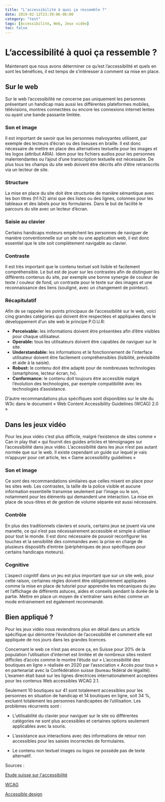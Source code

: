 ```yaml
---
title: "L’accessibilité à quoi ça ressemble ?"
date: 2019-02-12T23:39:06-06:00
category: "test"
tags: [Accessibilité, Web, Jeux vidéo]
toc: false
---
```


# L’accessibilité à quoi ça ressemble ?
Maintenant que nous avons déterminer ce qu’est l’accessibilité et quels en sont les bénéfices, il est temps de s’intéresser à comment sa mise en place.


## Sur le web
Sur le web l’accessibilité ne concerne pas uniquement les personnes présentant un handicap mais aussi les différentes plateformes mobiles, télévisions, montres connectées ou encore les connexions internet lentes ou ayant une bande passante limitée.


### Son et image
Il est important de savoir que les personnes malvoyantes utilisent, par exemple des lecteurs d’écran ou des liseuses en braille. Il est donc nécessaire de mettre en place des alternatives textuelle pour les images et les logos (attribut ARIA). Idem pour les fichiers audios pour les personnes malentendantes ou l’ajout d’une transcription textuelle est nécessaire. De plus tous les champs du site web doivent être décrits afin d’être retranscrits via un lecteur de site.

### Structure
La mise en place du site doit être structurée de manière sémantique avec les bon titres (h1 h2) ainsi que des listes ou des lignes, colonnes pour les tableaux et des labels pour les formulaires. Dans le but de facilité le parcours du site avec un lecteur d’écran.

### Saisie au clavier
Certains handicaps moteurs empêchent les personnes de naviguer de manière conventionnelle sur un site ou une application web, il est donc essentiel que le site soit complètement navigable au clavier.

### Contraste
Il est très important que le contenu textuel soit lisible et facilement compréhensible. Le but est de jouer sur les contrastes afin de distinguer les différents contenus du site, par exemple une bonne synergie de couleur de texte / couleur de fond, un contraste pour le texte sur des images et une reconnaissance des liens (souligné, avec un changement de pointeur).

### Récapitulatif
Afin de se rappeler les points principaux de l’accessibilité sur le web, voici cinq grandes catégories qui doivent être respectées et appliquées dans le développement d’un site web le principe P.O.U.R:

* **Perceivable:** les informations doivent être présentées afin d’être visibles pour chaque utilisateur.
* **Operable:** tous les utilisateurs doivent être capables de naviguer sur le site.
* **Understandable:** les informations et le fonctionnement de l'interface utilisateur doivent être facilement compréhensibles (lisibilité, prévisibilité et aide à la saisie).
* **Robust:** le contenu doit être adapté pour de nombreuses technologies (smartphone, lecteur écran, tv).
* **Conformance:** le contenu doit toujours être accessible malgré l’évolution des technologies, par exemple compatibilité avec les technologies d’assistance.

D’autre recommandations plus spécifiques sont disponibles sur le site du W3c dans le document « Web Content Accessibility Guidelines (WCAG) 2.0 »


## Dans les jeux vidéo
Pour les jeux vidéo c’est plus difficile, malgré l’existence de sites comme « Can in play that » qui fournit des guides articles et témoignages sur l’accessibilité dans jeux vidéo. L’accessibilité dans les jeux n’est pas autant normée que sur le web. Il existe cependant un guide sur lequel je vais m’appuyer pour cet article, les « Game accessibility guidelines »

### Son et image
Ce sont des recommandations similaires que celles misent en place pour les sites web. Les contrastes, la taille de la police visible et aucune information essentielle transmise seulement par l’image ou le son, notamment pour les éléments qui demandent une interaction. La mise en place de sous-titres et de gestion de volume séparée est aussi nécessaire.

### Contrôle
En plus des traditionnels claviers et souris, certains jeux se jouent via une manette, ce qui n’est pas nécessairement accessible et simple à utiliser pour tout le monde. Il est donc nécessaire de pouvoir reconfigurer les touches et la sensibilité des commandes avec la prise en charge de plusieurs dispositifs d’entrée (périphériques de jeux spécifiques pour certains handicaps moteurs).

### Cognitive
L’aspect cognitif dans un jeu est plus important que sur un site web, pour cette raison, certaines règles doivent être obligatoirement appliquées comme la mise en place de tutoriel pour apprendre les mécaniques du jeu et l’affichage de différents astuces, aides et conseils pendant la durée de la partie. Mettre en place un moyen de s'entraîner sans échec comme un mode entrainement est également recommandé.

## Bien appliqué ?
Pour les jeux vidéo nous reviendrons plus en détail dans un article spécifique qui démontre l’évolution de l’accessibilité et comment elle est appliquée de nos jours dans les grandes licences.

Concernant le web ce n’est pas encore ça, en Suisse pour 20% de la population l’utilisation d’internet est limitée et de nombreux sites restent difficiles d’accès comme le montre l’étude sur « L’accessibilité des boutiques en ligne » réalisée en 2020 par l’association « Accès pour tous » en partenariat avec la Confédération suisse (bureau fédéral de légalité). L’examen était basé sur les lignes directrices internationalement acceptées pour les contenus Web accessibles WCAG 2.1.

Seulement 10 boutiques sur 41 sont totalement accessibles pour les personnes en situation de handicap et 14 boutiques en ligne, soit 34 %, excluent totalement les personnes handicapées de l’utilisation. 
Les problèmes récurrents sont :
* L’utilisabilité du clavier pour naviguer sur le site où différentes catégories ne sont plus accessibles et certaines options seulement applicables avec la souris.
 
* L’assistance aux interactions avec des informations de retour non accessibles pour les saisies incorrectes de formulaires.
 
* Le contenu non textuel images ou logos ne possède pas de texte alternatif.


Sources : 

[Etude suisse sur l'accessibilité](https://www.google.com/url?sa=t&rct=j&q=&esrc=s&source=web&cd=&ved=2ahUKEwiZpZvY48j1AhUBhP0HHT3-DV4QFnoECAUQAQ&url=https%3A%2F%2Fwww.access-for-all.ch%2Fimages%2FAccessibilty_Studie%2F2020%2Fzfa-studie-onlinehopping-2020-f-web.pdf&usg=AOvVaw2QqJtrE2W_SQ_o87UEnYgO)

[WCAG](https://www.w3.org/WAI/standards-guidelines/wcag/)

[Accessible design](https://www.nngroup.com/articles/accessible-design-for-users-with-disabilities/)
